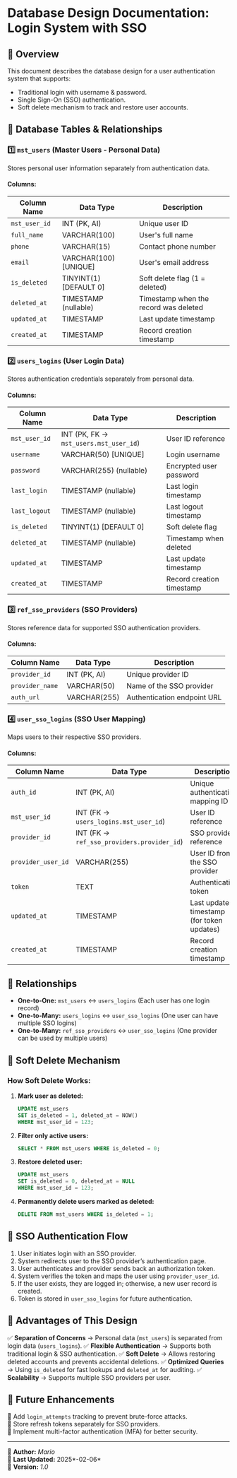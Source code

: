 # Database Design Documentation: Login System with SSO&#x20;

## **📌 Overview**

This document describes the database design for a user authentication system that supports:

- Traditional login with username & password.
- Single Sign-On (SSO) authentication.
- Soft delete mechanism to track and restore user accounts.

## **📁 Database Tables & Relationships**

### **1️⃣ ********************`mst_users`******************** (Master Users - Personal Data)**

Stores personal user information separately from authentication data.

#### **Columns:**

| Column Name   | Data Type              | Description                           |
| ------------- | ---------------------- | ------------------------------------- |
| `mst_user_id` | INT (PK, AI)           | Unique user ID                        |
| `full_name`   | VARCHAR(100)           | User's full name                      |
| `phone`       | VARCHAR(15)            | Contact phone number                  |
| `email`       | VARCHAR(100) [UNIQUE]  | User's email address                  |
| `is_deleted`  | TINYINT(1) [DEFAULT 0] | Soft delete flag (1 = deleted)        |
| `deleted_at`  | TIMESTAMP (nullable)   | Timestamp when the record was deleted |
| `updated_at`  | TIMESTAMP              | Last update timestamp                 |
| `created_at`  | TIMESTAMP              | Record creation timestamp             |

### **2️⃣ ********************`users_logins`******************** (User Login Data)**

Stores authentication credentials separately from personal data.

#### **Columns:**

| Column Name   | Data Type                              | Description               |
| ------------- | -------------------------------------- | ------------------------- |
| `mst_user_id` | INT (PK, FK → `mst_users.mst_user_id`) | User ID reference         |
| `username`    | VARCHAR(50) [UNIQUE]                   | Login username            |
| `password`    | VARCHAR(255) (nullable)                | Encrypted user password   |
| `last_login`  | TIMESTAMP (nullable)                   | Last login timestamp      |
| `last_logout` | TIMESTAMP (nullable)                   | Last logout timestamp     |
| `is_deleted`  | TINYINT(1) [DEFAULT 0]                 | Soft delete flag          |
| `deleted_at`  | TIMESTAMP (nullable)                   | Timestamp when deleted    |
| `updated_at`  | TIMESTAMP                              | Last update timestamp     |
| `created_at`  | TIMESTAMP                              | Record creation timestamp |

### **3️⃣ ********************`ref_sso_providers`******************** (SSO Providers)**

Stores reference data for supported SSO authentication providers.

#### **Columns:**

| Column Name     | Data Type    | Description                 |
| --------------- | ------------ | --------------------------- |
| `provider_id`   | INT (PK, AI) | Unique provider ID          |
| `provider_name` | VARCHAR(50)  | Name of the SSO provider    |
| `auth_url`      | VARCHAR(255) | Authentication endpoint URL |

### **4️⃣ ********************`user_sso_logins`******************** (SSO User Mapping)**

Maps users to their respective SSO providers.

#### **Columns:**

| Column Name        | Data Type                                  | Description                               |
| ------------------ | ------------------------------------------ | ----------------------------------------- |
| `auth_id`          | INT (PK, AI)                               | Unique authentication mapping ID          |
| `mst_user_id`      | INT (FK → `users_logins.mst_user_id`)      | User ID reference                         |
| `provider_id`      | INT (FK → `ref_sso_providers.provider_id`) | SSO provider reference                    |
| `provider_user_id` | VARCHAR(255)                               | User ID from the SSO provider             |
| `token`            | TEXT                                       | Authentication token                      |
| `updated_at`       | TIMESTAMP                                  | Last update timestamp (for token updates) |
| `created_at`       | TIMESTAMP                                  | Record creation timestamp                 |

## **🔗 Relationships**

- **One-to-One:** `mst_users` ↔ `users_logins` (Each user has one login record)
- **One-to-Many:** `users_logins` ↔ `user_sso_logins` (One user can have multiple SSO logins)
- **One-to-Many:** `ref_sso_providers` ↔ `user_sso_logins` (One provider can be used by multiple users)

## **📌 Soft Delete Mechanism**

### **How Soft Delete Works:**

1. **Mark user as deleted:**
   ```sql
   UPDATE mst_users
   SET is_deleted = 1, deleted_at = NOW()
   WHERE mst_user_id = 123;
   ```
2. **Filter only active users:**
   ```sql
   SELECT * FROM mst_users WHERE is_deleted = 0;
   ```
3. **Restore deleted user:**
   ```sql
   UPDATE mst_users
   SET is_deleted = 0, deleted_at = NULL
   WHERE mst_user_id = 123;
   ```
4. **Permanently delete users marked as deleted:**
   ```sql
   DELETE FROM mst_users WHERE is_deleted = 1;
   ```

## **📌 SSO Authentication Flow**

1. User initiates login with an SSO provider.
2. System redirects user to the SSO provider’s authentication page.
3. User authenticates and provider sends back an authorization token.
4. System verifies the token and maps the user using `provider_user_id`.
5. If the user exists, they are logged in; otherwise, a new user record is created.
6. Token is stored in `user_sso_logins` for future authentication.

## **📌 Advantages of This Design**

✅ **Separation of Concerns** → Personal data (`mst_users`) is separated from login data (`users_logins`).
✅ **Flexible Authentication** → Supports both traditional login & SSO authentication.
✅ **Soft Delete** → Allows restoring deleted accounts and prevents accidental deletions.
✅ **Optimized Queries** → Using `is_deleted` for fast lookups and `deleted_at` for auditing.
✅ **Scalability** → Supports multiple SSO providers per user.

## **📌 Future Enhancements**

🔹 Add `login_attempts` tracking to prevent brute-force attacks.\
🔹 Store refresh tokens separately for SSO providers.\
🔹 Implement multi-factor authentication (MFA) for better security.

---

📌 **Author:** *Mario*\
📆 **Last Updated:** 2025*-02-06*\
🚀 **Version:** *1.0*

